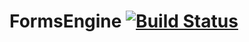 # FormsEngine [![Build Status](https://travis-ci.com/tdascoli/forms-engine.svg?branch=develop)](https://travis-ci.com/tdascoli/forms-engine)
 
